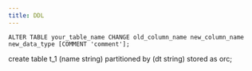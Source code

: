 ```yaml
---
title: DDL
---
```



```
ALTER TABLE your_table_name CHANGE old_column_name new_column_name new_data_type [COMMENT 'comment'];
```

create table t_1 (name string) partitioned by (dt string) stored as orc; 